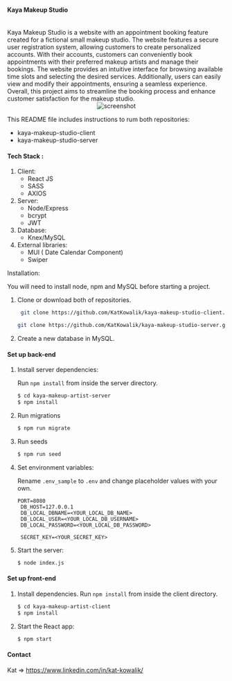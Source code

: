 #### Kaya Makeup Studio
<br>
Kaya Makeup Studio is a website with an appointment booking feature created for a fictional small makeup studio. The website features a secure user registration system, allowing customers to create personalized accounts. With their accounts, customers can conveniently book appointments with their preferred makeup artists and manage their bookings. The website provides an intuitive interface for browsing available time slots and selecting the desired services. Additionally, users can easily view and modify their appointments, ensuring a seamless experience. Overall, this project aims to streamline the booking process and enhance customer satisfaction for the makeup studio.


<div align="center"> 
  <img src="./assets/images/Screens%20-presentation.png" alt="screenshot" />
</div>

This README file includes instructions to rum both repositories:
- kaya-makeup-studio-client
- kaya-makeup-studio-server

#### Tech Stack :

1. Client:
    - React JS
    - SASS
    - AXIOS
2. Server:
    - Node/Express
    - bcrypt
    - JWT
3. Database:
    - Knex/MySQL
4. External libraries:
    - MUI ( Date Calendar Component)
    - Swiper


Installation:

You will need to install node, npm and MySQL before starting a project.

1. Clone or download both of repositories.
   ```bash
    git clone https://github.com/KatKowalik/kaya-makeup-studio-client.git
    ```
     ```bash
    git clone https://github.com/KatKowalik/kaya-makeup-studio-server.git
    ```

2. Create a new database in MySQL.
   
#### Set up back-end

1. Install server dependencies:  
   
   Run `npm install` from inside the server directory.
   ```bash    
   $ cd kaya-makeup-artist-server
   $ npm install
   ```
2. Run migrations
   ```bash
   $ npm run migrate
   ```
3. Run seeds
   ```bash
   $ npm run seed
   ```
4. Set environment variables:  
   
   Rename `.env_sample` to `.env` and change placeholder values with your own.
   ```shell
   PORT=8080
    DB_HOST=127.0.0.1
    DB_LOCAL_DBNAME=<YOUR_LOCAL_DB_NAME>
    DB_LOCAL_USER=<YOUR_LOCAL_DB_USERNAME>
    DB_LOCAL_PASSWORD=<YOUR_LOCAL_DB_PASSWORD>

    SECRET_KEY=<YOUR_SECRET_KEY>    
   ```
5. Start the server:
   ```bash
   $ node index.js
   ```

#### Set up front-end

1. Install dependencies.
   Run `npm install` from inside the client directory.
   ```bash    
   $ cd kaya-makeup-artist-client
   $ npm install
   ```
2. Start the React app:
    ```bash
    $ npm start
    ```

#### Contact 

Kat => https://www.linkedin.com/in/kat-kowalik/